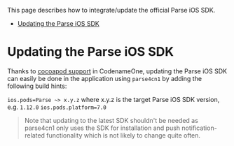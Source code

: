 This page describes how to integrate/update the official Parse iOS SDK. 

<!-- START doctoc generated TOC please keep comment here to allow auto update -->
<!-- DON'T EDIT THIS SECTION, INSTEAD RE-RUN doctoc TO UPDATE -->


- [Updating the Parse iOS SDK](#updating-the-parse-ios-sdk)

<!-- END doctoc generated TOC please keep comment here to allow auto update -->

# Updating the Parse iOS SDK #

Thanks to [cocoapod support](https://www.codenameone.com/blog/cocoapods.html) in CodenameOne, updating the Parse iOS SDK can easily be done in the application using `parse4cn1` by adding the following build hints:

`ios.pods=Parse ~> x.y.z` where x.y.z is the target Parse iOS SDK version, e.g. `1.12.0`
`ios.pods.platform=7.0`

> Note that updating to the latest SDK shouldn't be needed as parse4cn1 only uses the SDK for installation and push notification-related functionality which is not likely to change quite often. 
